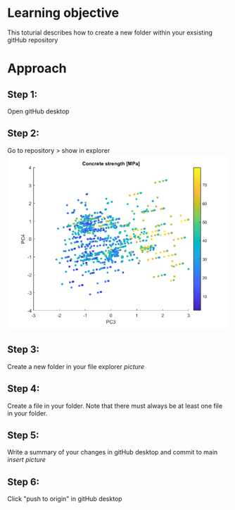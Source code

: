 # Learning objective
This toturial describes how to create a new folder within your exsisting gitHub repository

# Approach 
## Step 1:
Open gitHub desktop
## Step 2:
Go to repository > show in explorer
![something](/A4/pics/f2.png)

## Step 3:
Create a new folder in your file explorer
*picture*

## Step 4:
Create a file in your folder. Note that there must always be at least one file in your folder. 

## Step 5:
Write a summary of your changes in gitHub desktop and commit to main
*insert picture*

## Step 6:
Click "push to origin" in gitHub desktop

